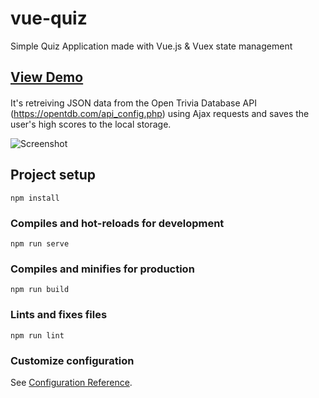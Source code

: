# vue-quiz
Simple Quiz Application made with Vue.js & Vuex state management

## [View Demo](https://vue-quiz.onrender.com/)

####
It's retreiving JSON data from the Open Trivia Database API (https://opentdb.com/api_config.php) using Ajax requests
and saves the user's high scores to the local storage.



![Screenshot](https://user-images.githubusercontent.com/84223350/129475538-7c74c057-3325-4039-b966-bc8c6c2ea82b.jpg)



## Project setup
```
npm install
```

### Compiles and hot-reloads for development
```
npm run serve
```

### Compiles and minifies for production
```
npm run build
```

### Lints and fixes files
```
npm run lint
```

### Customize configuration
See [Configuration Reference](https://cli.vuejs.org/config/).
